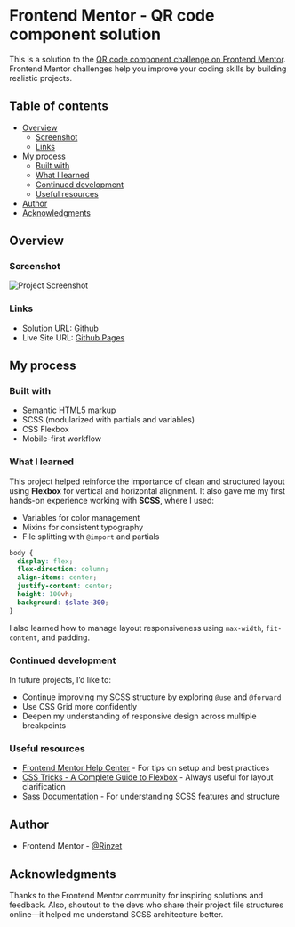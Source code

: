 # Frontend Mentor - QR code component solution

This is a solution to the [QR code component challenge on Frontend Mentor](https://www.frontendmentor.io/challenges/qr-code-component-iux_sIO_H). Frontend Mentor challenges help you improve your coding skills by building realistic projects. 

## Table of contents

- [Overview](#overview)
  - [Screenshot](#screenshot)
  - [Links](#links)
- [My process](#my-process)
  - [Built with](#built-with)
  - [What I learned](#what-i-learned)
  - [Continued development](#continued-development)
  - [Useful resources](#useful-resources)
- [Author](#author)
- [Acknowledgments](#acknowledgments)

## Overview

### Screenshot

![Project Screenshot](./screenshot.jpg)

### Links

- Solution URL: [Github](https://github.com/Rinzet/qr-code-repo)
- Live Site URL: [Github Pages](rinzet.github.io/qr-code-repo/)

## My process

### Built with

- Semantic HTML5 markup
- SCSS (modularized with partials and variables)
- CSS Flexbox
- Mobile-first workflow

### What I learned

This project helped reinforce the importance of clean and structured layout using **Flexbox** for vertical and horizontal alignment. It also gave me my first hands-on experience working with **SCSS**, where I used:

- Variables for color management
- Mixins for consistent typography
- File splitting with `@import` and partials

```scss
body {
  display: flex;
  flex-direction: column;
  align-items: center;
  justify-content: center;
  height: 100vh;
  background: $slate-300;
}
```

I also learned how to manage layout responsiveness using `max-width`, `fit-content`, and padding.

### Continued development

In future projects, I’d like to:
- Continue improving my SCSS structure by exploring `@use` and `@forward`
- Use CSS Grid more confidently
- Deepen my understanding of responsive design across multiple breakpoints

### Useful resources

- [Frontend Mentor Help Center](https://www.frontendmentor.io/resources) - For tips on setup and best practices
- [CSS Tricks - A Complete Guide to Flexbox](https://css-tricks.com/snippets/css/a-guide-to-flexbox/) - Always useful for layout clarification
- [Sass Documentation](https://sass-lang.com/documentation) - For understanding SCSS features and structure

## Author

- Frontend Mentor - [@Rinzet](https://www.frontendmentor.io/profile/Rinzet)

## Acknowledgments

Thanks to the Frontend Mentor community for inspiring solutions and feedback. Also, shoutout to the devs who share their project file structures online—it helped me understand SCSS architecture better.